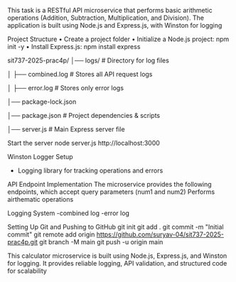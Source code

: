 This task is a RESTful API microservice that performs basic arithmetic operations (Addition, Subtraction, Multiplication, and Division). The application is built using Node.js and Express.js, with Winston for logging

Project Structure
• Create a project folder 
• Initialize a Node.js project: npm init -y 
• Install Express.js: npm install express

sit737-2025-prac4p/
│── logs/  # Directory for log files

│   ├── combined.log        # Stores all API request logs

│   ├── error.log           # Stores only error logs

│── package-lock.json           

│── package.json            # Project dependencies & scripts

│── server.js               # Main Express server file

Start the server
node server.js
http://localhost:3000

Winston Logger Setup
- Logging library for tracking operations and errors
  
API Endpoint Implementation
The microservice provides the following endpoints, which accept query parameters (num1 and num2)
Performs airthematic operations

Logging System
-combined log
-error log

Setting Up Git and Pushing to GitHub 
git init
git add .
git commit -m "Initial commit"
git remote add origin https://github.com/suryav-04/sit737-2025-prac4p.git
git branch -M main
git push -u origin main


This calculator microservice is built using Node.js, Express.js, and Winston for logging. It provides reliable logging, API validation, and structured code for scalability
